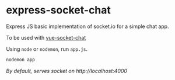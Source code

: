 # express-socket-chat

Express JS basic implementation of socket.io for a simple chat app.

To be used with [vue-socket-chat](https://github.com/jocodev1/vue-socket-chat)

Using `node` or `nodemon`, run `app.js`.

```sh
nodemon app
```

*By default, serves socket on http://localhost:4000*
